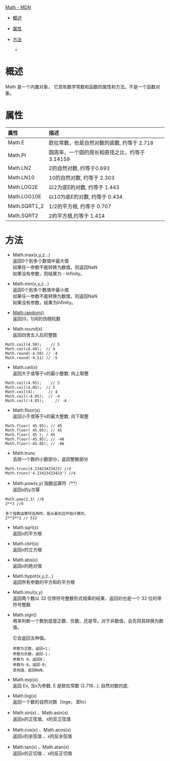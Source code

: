 [Math - MDN](https://developer.mozilla.org/zh-CN/docs/Web/JavaScript/Reference/Global_Objects/Math)

* <a href="#概述">概述</a>
* <a href="#属性">属性</a>
* <a href="#方法">方法</a>

  * <a href="#"></a>

#  <a name="概述">概述</a>
Math 是一个内置对象， 它具有数学常数和函数的属性和方法。不是一个函数对象。

#  <a name="">属性</a>
|属性|描述|
|:-|:-|
| Math.E |欧拉常数，也是自然对数的底数, 约等于 2.718|
| Math.PI | 圆周率，一个圆的周长和直径之比，约等于 3.14159 |
| Math.LN2 | 2的自然对数, 约等于0.693 |
| Math.LN10 | 10的自然对数, 约等于 2.303 |
| Math.LOG2E | 以2为底E的对数, 约等于 1.443 |
| Math.LOG10E  | 以10为底E的对数, 约等于 0.434 |
| Math.SQRT1_2  | 1/2的平方根, 约等于 0.707 |
| Math.SQRT2  | 2的平方根,约等于 1.414  |


#  <a name="">方法</a>

* Math.max(x,y,z...)  
返回0个到多个数值中最大值  
如果任一参数不能转换为数值，则返回NaN  
如果没有参数，则结果为 - Infinity。

* Math.min(x,y,z...)  
返回0个到多个数值中最小值    
如果任一参数不能转换为数值，则返回NaN  
如果没有参数，结果为Infinity。

* [Math.random()](https://developer.mozilla.org/zh-CN/docs/Web/JavaScript/Reference/Global_Objects/Math/random)  
返回[0，1)间的伪随机数

* Math.round(x)  
返回四舍五入后的整数
>
    Math.ceil(4.50);    // 5
    Math.ceil(4.49);  // 4
    Math.round(-4.50) // -4
    Math.round(-4.51) // -5

* Math.ceil(x)  
返回大于或等于x的最小整数, 向上取整
>
    Math.ceil(4.95);    // 5
    Math.ceil(4.05);  // 5
    Math.ceil(4);      // 4
    Math.ceil(-4.95);  // -4
    Math.ceil(-4.05);     // -4

* Math.floor(x)  
返回小于或等于x的最大整数, 向下取整
>
    Math.floor( 45.95); // 45 
    Math.floor( 45.05); // 45 
    Math.floor( 45 ); / 45
    Math.floor(-45.95); // -46
    Math.floor(-45.05); // -46 

* Math.trunc  
去除一个数的小数部分，返回整数部分
>
    Math.trunc(4.23423423423) //4
    Math.trunc('4.23423423423') //4

* Math.pow(x,y)  指数运算符（**）  
返回x的y次幂

>
    Math.pow(2,3) //8
    2**3 //8

    多个指数运算符连用时，是从最右边开始计算的。
    2**3**2 // 512


* Math.sqrt(x)  
返回x的平方根

* Math.cbrt(x)  
返回x的立方根

* Math.abs(x)  
返回x的绝对值

* Math.hypot(x,y,z...)  
返回所有参数的平方和的平方根

* Math.imul(x,y)  
返回两个数以 32 位带符号整数形式相乘的结果，返回的也是一个 32 位的带符号整数

* Math.sign()  
用来判断一个数到底是正数、负数、还是零。对于非数值，会先将其转换为数值。

  它会返回五种值。
  >
      参数为正数，返回+1；
      参数为负数，返回-1；
      参数为 0，返回0；
      参数为-0，返回-0;
      其他值，返回NaN。

* Math.exp(x)  
返回 Ex, 当x为参数,  E 是欧拉常数 (2.718...), 自然对数的底.

* Math.log(x)  
返回一个数的自然对数（loge， 即ln）

* Math.sin(x) 、Math.asin(x)  
返回x的正弦值、x的反正弦值

* Math.cos(x) 、Math.acos(x)  
返回x的余弦值 、x的反余弦值

* Math.tan(x) 、Math.atan(x)  
返回x的正切值 、x的反正切值

